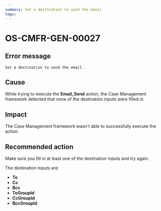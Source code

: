 ```yaml
---
summary: Set a destination to send the email.
tags:
---
```


# OS-CMFR-GEN-00027

## Error message

`Set a destination to send the email.`

## Cause

While trying to execute the **Email_Send** action, the Case Management framework detected that none of the destination inputs were filled in.

## Impact

The Case Management framework wasn't able to successfully execute the action.

## Recommended action

Make sure you fill in at least one of the destination inputs and try again.

The destination inputs are:

* **To**
* **Cc**
* **Bcc**
* **ToGroupId**
* **CcGroupId**
* **BccGroupId**
